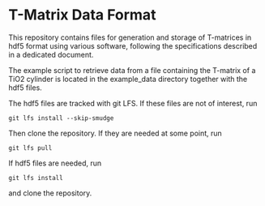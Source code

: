 # T-Matrix Data Format

This repository contains files for generation and storage of T-matrices in hdf5 format using various software, following the specifications described in a dedicated document.  


 
The example script to retrieve data from a file containing the T-matrix of a TiO2 cylinder is located in the example_data directory together with the hdf5 files.    

The hdf5 files are tracked with git LFS. If these files are not of interest, run

```
git lfs install --skip-smudge 
```

Then clone the repository. 
If they are needed at some point, run
```
git lfs pull
```
If hdf5 files are needed, run
```
git lfs install 
```
and clone the repository.
